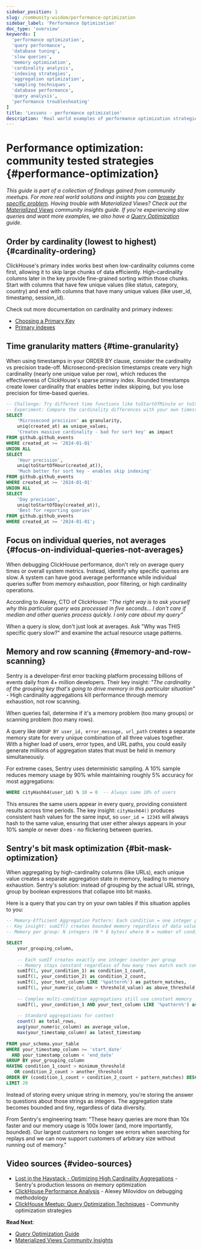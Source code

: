 ```yaml
---
sidebar_position: 1
slug: /community-wisdom/performance-optimization
sidebar_label: 'Performance Optimization'
doc_type: 'overview'
keywords: [
  'performance optimization',
  'query performance',
  'database tuning',
  'slow queries',
  'memory optimization',
  'cardinality analysis',
  'indexing strategies',
  'aggregation optimization',
  'sampling techniques',
  'database performance',
  'query analysis',
  'performance troubleshooting'
]
title: 'Lessons - performance optimization'
description: 'Real world examples of performance optimization strategies'
---
```


# Performance optimization: community tested strategies {#performance-optimization}
*This guide is part of a collection of findings gained from community meetups. For more real world solutions and insights you can [browse by specific problem](./community-wisdom.md).*
*Having trouble with Materialized Views? Check out the [Materialized Views](./materialized-views.md) community insights guide.*
*If you're experiencing slow queries and want more examples, we also have a [Query Optimization](/optimize/query-optimization) guide.*

## Order by cardinality (lowest to highest) {#cardinality-ordering}
ClickHouse's primary index works best when low-cardinality columns come first, allowing it to skip large chunks of data efficiently. High-cardinality columns later in the key provide fine-grained sorting within those chunks. Start with columns that have few unique values (like status, category, country) and end with columns that have many unique values (like user_id, timestamp, session_id).

Check out more documentation on cardinality and primary indexes:
- [Choosing a Primary Key](/best-practices/choosing-a-primary-key)
- [Primary indexes](/primary-indexes)

## Time granularity matters {#time-granularity}
When using timestamps in your ORDER BY clause, consider the cardinality vs precision trade-off. Microsecond-precision timestamps create very high cardinality (nearly one unique value per row), which reduces the effectiveness of ClickHouse's sparse primary index. Rounded timestamps create lower cardinality that enables better index skipping, but you lose precision for time-based queries.

```sql runnable editable
-- Challenge: Try different time functions like toStartOfMinute or toStartOfWeek
-- Experiment: Compare the cardinality differences with your own timestamp data
SELECT 
    'Microsecond precision' as granularity,
    uniq(created_at) as unique_values,
    'Creates massive cardinality - bad for sort key' as impact
FROM github.github_events
WHERE created_at >= '2024-01-01'
UNION ALL
SELECT 
    'Hour precision',
    uniq(toStartOfHour(created_at)),
    'Much better for sort key - enables skip indexing'
FROM github.github_events
WHERE created_at >= '2024-01-01'
UNION ALL  
SELECT 
    'Day precision',
    uniq(toStartOfDay(created_at)),
    'Best for reporting queries'
FROM github.github_events
WHERE created_at >= '2024-01-01';
```

## Focus on individual queries, not averages {#focus-on-individual-queries-not-averages}

When debugging ClickHouse performance, don't rely on average query times or overall system metrics. Instead, identify why specific queries are slow. A system can have good average performance while individual queries suffer from memory exhaustion, poor filtering, or high cardinality operations.

According to Alexey, CTO of ClickHouse: *"The right way is to ask yourself why this particular query was processed in five seconds... I don't care if median and other queries process quickly. I only care about my query"*

When a query is slow, don't just look at averages. Ask "Why was THIS specific query slow?" and examine the actual resource usage patterns.

## Memory and row scanning {#memory-and-row-scanning}

Sentry is a developer-first error tracking platform processing billions of events daily from 4+ million developers. Their key insight: *"The cardinality of the grouping key that's going to drive memory in this particular situation"* - High cardinality aggregations kill performance through memory exhaustion, not row scanning.

When queries fail, determine if it's a memory problem (too many groups) or scanning problem (too many rows).

A query like `GROUP BY user_id, error_message, url_path` creates a separate memory state for every unique combination of all three values together. With a higher load of users, error types, and URL paths, you could easily generate millions of aggregation states that must be held in memory simultaneously.

For extreme cases, Sentry uses deterministic sampling. A 10% sample reduces memory usage by 90% while maintaining roughly 5% accuracy for most aggregations:

```sql
WHERE cityHash64(user_id) % 10 = 0  -- Always same 10% of users
```

This ensures the same users appear in every query, providing consistent results across time periods. The key insight: `cityHash64()` produces consistent hash values for the same input, so `user_id = 12345` will always hash to the same value, ensuring that user either always appears in your 10% sample or never does - no flickering between queries.

## Sentry's bit mask optimization {#bit-mask-optimization}

When aggregating by high-cardinality columns (like URLs), each unique value creates a separate aggregation state in memory, leading to memory exhaustion. Sentry's solution: instead of grouping by the actual URL strings, group by boolean expressions that collapse into bit masks.

Here is a query that you can try on your own tables if this situation applies to you:

```sql
-- Memory-Efficient Aggregation Pattern: Each condition = one integer per group
-- Key insight: sumIf() creates bounded memory regardless of data volume
-- Memory per group: N integers (N * 8 bytes) where N = number of conditions

SELECT 
    your_grouping_column,
    
    -- Each sumIf creates exactly one integer counter per group
    -- Memory stays constant regardless of how many rows match each condition
    sumIf(1, your_condition_1) as condition_1_count,
    sumIf(1, your_condition_2) as condition_2_count,
    sumIf(1, your_text_column LIKE '%pattern%') as pattern_matches,
    sumIf(1, your_numeric_column > threshold_value) as above_threshold,
    
    -- Complex multi-condition aggregations still use constant memory
    sumIf(1, your_condition_1 AND your_text_column LIKE '%pattern%') as complex_condition_count,
    
    -- Standard aggregations for context
    count() as total_rows,
    avg(your_numeric_column) as average_value,
    max(your_timestamp_column) as latest_timestamp
    
FROM your_schema.your_table
WHERE your_timestamp_column >= 'start_date' 
  AND your_timestamp_column < 'end_date'
GROUP BY your_grouping_column
HAVING condition_1_count > minimum_threshold 
   OR condition_2_count > another_threshold
ORDER BY (condition_1_count + condition_2_count + pattern_matches) DESC
LIMIT 20
```

Instead of storing every unique string in memory, you're storing the answer to questions about those strings as integers. The aggregation state becomes bounded and tiny, regardless of data diversity.

From Sentry's engineering team: "These heavy queries are more than 10x faster and our memory usage is 100x lower (and, more importantly, bounded). Our largest customers no longer see errors when searching for replays and we can now support customers of arbitrary size without running out of memory."

## Video sources {#video-sources}

- [Lost in the Haystack - Optimizing High Cardinality Aggregations](https://www.youtube.com/watch?v=paK84-EUJCA) - Sentry's production lessons on memory optimization
- [ClickHouse Performance Analysis](https://www.youtube.com/watch?v=lxKbvmcLngo) - Alexey Milovidov on debugging methodology
- [ClickHouse Meetup: Query Optimization Techniques](https://www.youtube.com/watch?v=JBomQk4Icjo) - Community optimization strategies

**Read Next**:
- [Query Optimization Guide](/optimize/query-optimization)
- [Materialized Views Community Insights](./materialized-views.md)